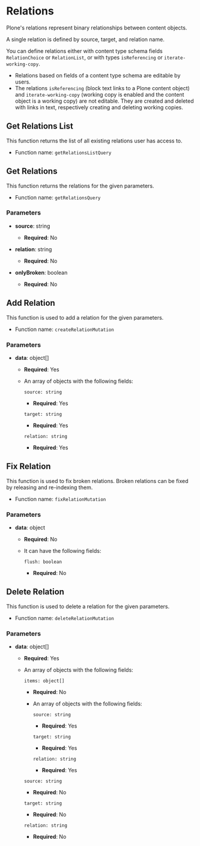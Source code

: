 # Relations

Plone's relations represent binary relationships between content objects.

A single relation is defined by source, target, and relation name.

You can define relations either with content type schema fields `RelationChoice` or `RelationList`, or with types `isReferencing` or `iterate-working-copy`.

-   Relations based on fields of a content type schema are editable by users.
-   The relations `isReferencing` (block text links to a Plone content object) and `iterate-working-copy` (working copy is enabled and the content object is a working copy) are not editable.
    They are created and deleted with links in text, respectively creating and deleting working copies.

## Get Relations List

This function returns the list of all existing relations user has access to.

-   Function name: `getRelationsListQuery`

## Get Relations

This function returns the relations for the given parameters.

-   Function name: `getRelationsQuery`

### Parameters

-   **source**: string

    -   **Required**: No

-   **relation**: string

    -   **Required**: No

-   **onlyBroken**: boolean

    -   **Required**: No

## Add Relation

This function is used to add a relation for the given parameters.

-   Function name: `createRelationMutation`

### Parameters

-   **data**: object[]

    -   **Required**: Yes
    -   An array of objects with the following fields:

        `source: string`

        -   **Required**: Yes

        `target: string`

        -   **Required**: Yes

        `relation: string`

        -   **Required**: Yes

## Fix Relation

This function is used to fix broken relations. Broken relations can be fixed by releasing and re-indexing them.

-   Function name: `fixRelationMutation`

### Parameters

-   **data**: object

    -   **Required**: No
    -   It can have the following fields:

        `flush: boolean`

        -   **Required**: No

## Delete Relation

This function is used to delete a relation for the given parameters.

-   Function name: `deleteRelationMutation`

### Parameters

-   **data**: object[]

    -   **Required**: Yes
    -   An array of objects with the following fields:

        `items: object[]`

        -   **Required**: No
        -   An array of objects with the following fields:

            `source: string`

            -   **Required**: Yes

            `target: string`

            -   **Required**: Yes

            `relation: string`

            -   **Required**: Yes

        `source: string`

        -   **Required**: No

        `target: string`

        -   **Required**: No

        `relation: string`

        -   **Required**: No
